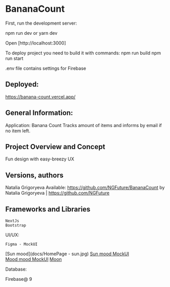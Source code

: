 # BananaCount

First, run the development server:

npm run dev
or
yarn dev

Open [http://localhost:3000]


To deploy project you need to build it with commands:
npm run build
npm run start

.env file contains settings for Firebase

## Deployed:
https://banana-count.vercel.app/

## General Information:

Application: Banana Count
Tracks amount of items and informs by email if no item left.

## Project Overview and Concept
Fun design with easy-breezy UX

## Versions, authors
Natalia Grigoryeva
Available: https://github.com/NGFuture/BananaCount
by Natalia Grigoryeva | https://github.com/NGFuture


 ## Frameworks and Libraries

    NextJs
    Bootstrap
    
   UI/UX:

    Figma - MockUI
   [Sun mood](docs/HomePage - sun.jpg)
   <a href="docs/HomePage - sun.jpg">Sun mood MockUI</a></br>
   <a href="docs/HomePage - moon.jpg">Mood mood MockUI</a>
   [Moon](https://github.com/NGFuture/BananaCount/blob/main/docs/HomePage%20-%20moon.jpg)


 Database:
 
   Firebase@ 9


